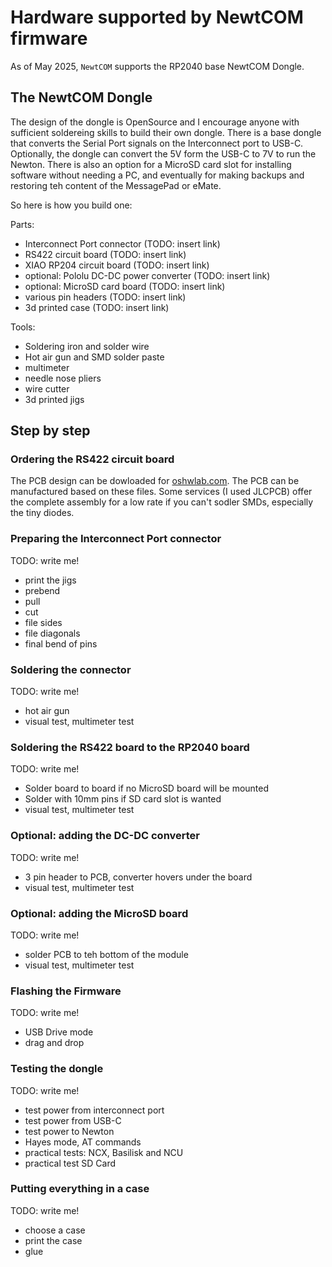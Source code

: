 
# Hardware supported by NewtCOM firmware

As of May 2025, `NewtCOM` supports  the RP2040 base NewtCOM Dongle. 

## The NewtCOM Dongle

The design of the dongle is OpenSource and I encourage anyone with sufficient 
soldereing skills to build their own dongle. There is a base dongle that 
converts the Serial Port signals on the Interconnect port to USB-C. Optionally,
the dongle can convert the 5V form the USB-C to 7V to run the Newton. There
is also an option for a MicroSD card slot for installing software without
needing a PC, and eventually for making backups and restoring teh content of 
the MessagePad or eMate.

So here is how you build one:

Parts:

- Interconnect Port connector (TODO: insert link)
- RS422 circuit board (TODO: insert link)
- XIAO RP204 circuit board (TODO: insert link)
- optional: Pololu DC-DC power converter (TODO: insert link)
- optional: MicroSD card board (TODO: insert link)
- various pin headers (TODO: insert link)
- 3d printed case (TODO: insert link)

Tools:

- Soldering iron and solder wire
- Hot air gun and SMD solder paste
- multimeter
- needle nose pliers
- wire cutter
- 3d printed jigs

## Step by step

### Ordering the RS422 circuit board

The PCB design can be dowloaded for [oshwlab.com](https://oshwlab.com/matthiasm/interconnecttousb_copy_copy_copy). The PCB can be manufactured based on these
files. Some services (I used JLCPCB) offer the complete assembly for a low rate
if you can't sodler SMDs, especially the tiny diodes.

### Preparing the Interconnect Port connector

TODO: write me!
- print the jigs
- prebend
- pull
- cut
- file sides
- file diagonals
- final bend of pins

### Soldering the connector

TODO: write me!
- hot air gun
- visual test, multimeter test

### Soldering the RS422 board to the RP2040 board

TODO: write me!
- Solder board to board if no MicroSD board will be mounted
- Solder with 10mm pins if SD card slot is wanted
- visual test, multimeter test

### Optional: adding the DC-DC converter

TODO: write me!
- 3 pin header to PCB, converter hovers under the board
- visual test, multimeter test

### Optional: adding the MicroSD board

TODO: write me!
- solder PCB to teh bottom of the module
- visual test, multimeter test

### Flashing the Firmware

TODO: write me!
- USB Drive mode
- drag and drop

### Testing the dongle

TODO: write me!
- test power from interconnect port
- test power from USB-C
- test power to Newton
- Hayes mode, AT commands
- practical tests: NCX, Basilisk and NCU
- practical test SD Card

### Putting everything in a case

TODO: write me!
- choose a case
- print the case
- glue





